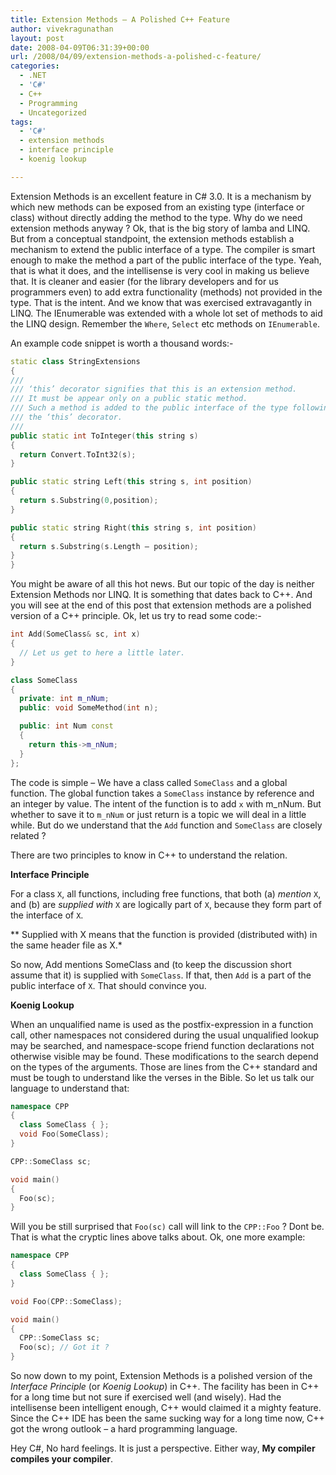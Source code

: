```yaml
---
title: Extension Methods – A Polished C++ Feature
author: vivekragunathan
layout: post
date: 2008-04-09T06:31:39+00:00
url: /2008/04/09/extension-methods-a-polished-c-feature/
categories:
  - .NET
  - 'C#'
  - C++
  - Programming
  - Uncategorized
tags:
  - 'C#'
  - extension methods
  - interface principle
  - koenig lookup

---
```


Extension Methods is an excellent feature in C# 3.0. It is a mechanism by which new methods can be exposed from an existing type (interface or class) without directly adding the method to the type. Why do we need extension methods anyway ? Ok, that is the big story of lamba and LINQ. But from a conceptual standpoint, the extension methods establish a mechanism to extend the public interface of a type. The compiler is smart enough to make the method a part of the public interface of the type. Yeah, that is what it does, and the intellisense is very cool in making us believe that. It is cleaner and easier (for the library developers and for us programmers even) to add extra functionality (methods) not provided in the type. That is the intent. And we know that was exercised extravagantly in LINQ. The IEnumerable was extended with a whole lot set of methods to aid the LINQ design. Remember the `Where`, `Select` etc methods on `IEnumerable`.

<!--more-->

An example code snippet is worth a thousand words:-

```cpp
static class StringExtensions
{
///
/// ‘this’ decorator signifies that this is an extension method.
/// It must be appear only on a public static method.
/// Such a method is added to the public interface of the type following
/// the ‘this’ decorator.
///
public static int ToInteger(this string s)
{
  return Convert.ToInt32(s);
}

public static string Left(this string s, int position)
{
  return s.Substring(0,position);
}

public static string Right(this string s, int position)
{
  return s.Substring(s.Length – position);
}
}
```

You might be aware of all this hot news. But our topic of the day is neither Extension Methods nor LINQ. It is something that dates back to C++. And you will see at the end of this post that extension methods are a polished version of a C++ principle. Ok, let us try to read some code:-

```cpp
int Add(SomeClass& sc, int x)
{
  // Let us get to here a little later.
}

class SomeClass
{
  private: int m_nNum;
  public: void SomeMethod(int n);

  public: int Num const
  {
    return this->m_nNum;
  }
};
```

The code is simple – We have a class called `SomeClass` and a global function. The global function takes a `SomeClass` instance by reference and an integer by value. The intent of the function is to add `x` with m_nNum. But whether to save it to `m_nNum` or just return is a topic we will deal in a little while. But do we understand that the `Add` function and `SomeClass` are closely related ?

There are two principles to know in C++ to understand the relation.

**Interface Principle**

For a class `X`, all functions, including free functions, that both (a) _mention_ `X`, and (b) are _supplied with_ `X` are logically part of `X`, because they form part of the interface of `X`.

** Supplied with X means that the function is provided (distributed with) in the same header file as X.*

So now, Add mentions SomeClass and (to keep the discussion short assume that it) is supplied with `SomeClass`. If that, then `Add` is a part of the public interface of `X`. That should convince you.

**Koenig Lookup**

When an unqualified name is used as the postfix-expression in a function call, other namespaces not considered during the usual unqualified lookup may be searched, and namespace-scope friend function declarations not otherwise visible may be found. These modifications to the search depend on the types of the arguments. Those are lines from the C++ standard and must be tough to understand like the verses in the Bible. So let us talk our language to understand that:

```cpp
namespace CPP
{
  class SomeClass { };
  void Foo(SomeClass);
}

CPP::SomeClass sc;

void main()
{
  Foo(sc);
}
```

Will you be still surprised that `Foo(sc)` call will link to the `CPP::Foo` ? Dont be. That is what the cryptic lines above talks about. Ok, one more example:


```cpp
namespace CPP
{
  class SomeClass { };
}

void Foo(CPP::SomeClass);

void main()
{
  CPP::SomeClass sc;
  Foo(sc); // Got it ?
}
```

So now down to my point, Extension Methods is a polished version of the _Interface Principle_ (or _Koenig Lookup_) in C++. The facility has been in C++ for a long time but not sure if exercised well (and wisely). Had the intellisense been intelligent enough, C++ would claimed it a mighty feature. Since the C++ IDE has been the same sucking way for a long time now, C++ got the wrong outlook – a hard programming language.

Hey C#, No hard feelings. It is just a perspective. Either way, **My compiler compiles your compiler**.
